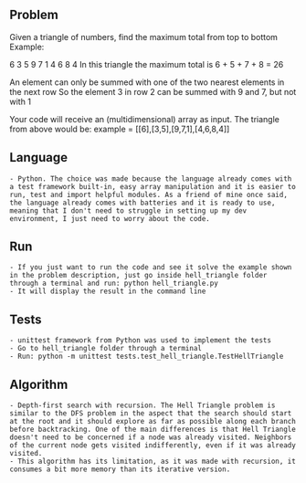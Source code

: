 ## Problem
Given a triangle of numbers, find the maximum total from top to bottom
Example:

   6
  3 5
 9 7 1
4 6 8 4 
In this triangle the maximum total is 6 + 5 + 7 + 8 = 26

An element can only be summed with one of the two nearest elements in the next row
So the element 3 in row 2 can be summed with 9 and 7, but not with 1

Your code will receive an (multidimensional) array as input.
The triangle from above would be:
example = [[6],[3,5],[9,7,1],[4,6,8,4]]

## Language
    - Python. The choice was made because the language already comes with a test framework built-in, easy array manipulation and it is easier to run, test and import helpful modules. As a friend of mine once said, the language already comes with batteries and it is ready to use, meaning that I don't need to struggle in setting up my dev environment, I just need to worry about the code.

## Run
    - If you just want to run the code and see it solve the example shown in the problem description, just go inside hell_triangle folder through a terminal and run: python hell_triangle.py
    - It will display the result in the command line

## Tests
    - unittest framework from Python was used to implement the tests
    - Go to hell_triangle folder through a terminal
    - Run: python -m unittest tests.test_hell_triangle.TestHellTriangle

## Algorithm
    - Depth-first search with recursion. The Hell Triangle problem is similar to the DFS problem in the aspect that the search should start at the root and it should explore as far as possible along each branch before backtracking. One of the main differences is that Hell Triangle doesn't need to be concerned if a node was already visited. Neighbors of the current node gets visited indifferently, even if it was already visited.
    - This algorithm has its limitation, as it was made with recursion, it consumes a bit more memory than its iterative version.

